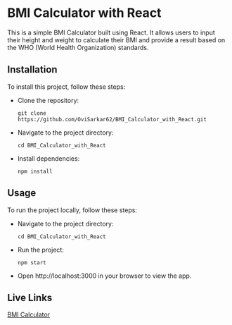 # BMI Calculator with React

This is a simple BMI Calculator built using React. It allows users to input their height and weight to calculate their BMI and provide a result based on the WHO (World Health Organization) standards.

## Installation

To install this project, follow these steps:

- Clone the repository: 

      git clone https://github.com/OviSarkar62/BMI_Calculator_with_React.git

- Navigate to the project directory: 
 
      cd BMI_Calculator_with_React

- Install dependencies: 

      npm install

## Usage

To run the project locally, follow these steps:

- Navigate to the project directory: 

      cd BMI_Calculator_with_React
        
- Run the project: 

      npm start
        
- Open http://localhost:3000 in your browser to view the app.

## Live Links

[BMI Calculator](https://OviSarkar62.github.io/BMI_Calculator_with_React)
